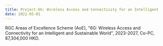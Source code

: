 ```yaml
---
title: Project-6G: Wireless Access and Connectivity for an Intelligent and Sustainable World
date: 2022-05-01
---
```


RGC Areas of Excellence Scheme (AoE), "6G: Wireless Access and Connectivity for an Intelligent and Sustainable World", 2023-2027, Co-PC, 87,304,000 HKD.